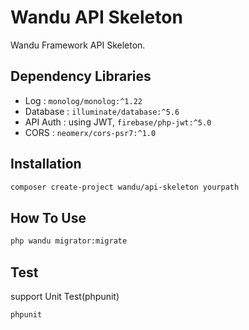 # Wandu API Skeleton

Wandu Framework API Skeleton.

## Dependency Libraries

- Log : `monolog/monolog:^1.22`
- Database : `illuminate/database:^5.6`
- API Auth : using JWT, `firebase/php-jwt:^5.0`
- CORS : `neomerx/cors-psr7:^1.0`

## Installation

```bash
composer create-project wandu/api-skeleton yourpath
```

## How To Use

```bash
php wandu migrator:migrate
```

## Test

support Unit Test(phpunit)

```bash
phpunit
```
